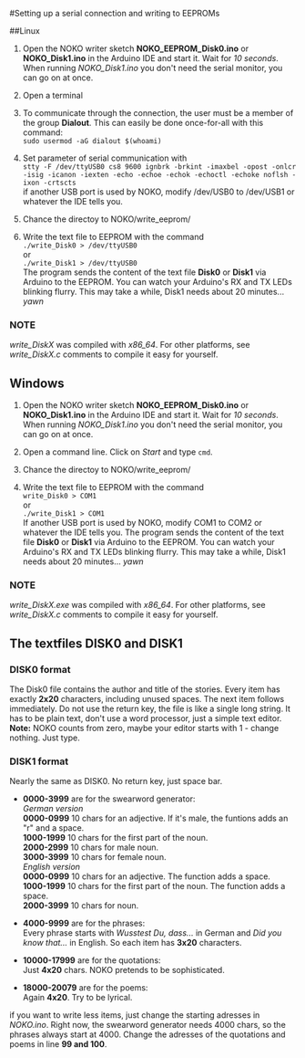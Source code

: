 #Setting up a serial connection and writing to EEPROMs

##Linux

1. Open the NOKO writer sketch **NOKO_EEPROM_Disk0.ino** or **NOKO_Disk1.ino** in the Arduino IDE and start it. 
Wait for *10 seconds*. When running *NOKO_Disk1.ino* you don't need the serial monitor, you can go on at once.

2. Open a terminal  

3. To communicate through the connection, the user must be a member of the group **Dialout**. This can easily be done once-for-all with this command:  
``` sudo usermod -aG dialout $(whoami) ```  

4. Set parameter of serial communication with  
``` stty -F /dev/ttyUSB0 cs8 9600 ignbrk -brkint -imaxbel -opost -onlcr -isig -icanon -iexten -echo -echoe -echok -echoctl -echoke noflsh -ixon -crtscts ```  
if another USB port is used by NOKO, modify /dev/USB0 to /dev/USB1 or whatever the IDE tells you.

5. Chance the directoy to NOKO/write_eeprom/

6. Write the text file to EEPROM with the command  
``` ./write_Disk0 > /dev/ttyUSB0 ```  
or  
``` ./write_Disk1 > /dev/ttyUSB0 ```  
The program sends the content of the text file **Disk0** or **Disk1** via Arduino to the EEPROM. You can watch your Arduino's RX and TX LEDs blinking flurry. This may take a while, Disk1 needs about 20 minutes... *yawn*

### NOTE 
*write_DiskX* was compiled with *x86_64*. For other platforms, see *write_DiskX.c* comments to compile it easy for yourself.

## Windows

1. Open the NOKO writer sketch **NOKO_EEPROM_Disk0.ino** or **NOKO_Disk1.ino** in the Arduino IDE and start it. 
Wait for *10 seconds*. When running *NOKO_Disk1.ino* you don't need the serial monitor, you can go on at once.

2. Open a command line. Click on *Start* and type ``` cmd ```.  

3. Chance the directoy to NOKO/write_eeprom/ 

4. Write the text file to EEPROM with the command  
``` write_Disk0 > COM1 ```  
or  
``` ./write_Disk1 > COM1 ```  
If another USB port is used by NOKO, modify COM1 to COM2 or whatever the IDE tells you. The program sends the content of the text file **Disk0** or **Disk1** via Arduino to the EEPROM. You can watch your Arduino's RX and TX LEDs blinking flurry. This may take a while, Disk1 needs about 20 minutes... *yawn*

### NOTE 
*write_DiskX.exe* was compiled with *x86_64*. For other platforms, see *write_DiskX.c* comments to compile it easy for yourself.

## The textfiles DISK0 and DISK1

### DISK0 format
The Disk0 file contains the author and title of the stories. Every item has exactly **2x20** characters, including unused spaces. The next item follows immediately. Do not use the return key, the file is like a single long string. It has to be plain text, don't use a word processor, just a simple text editor. **Note:** NOKO counts from zero, maybe your editor starts with 1 - change nothing. Just type.

### DISK1 format
Nearly the same as DISK0. No return key, just space bar. 
* **0000-3999** are for the swearword generator:  
*German version*  
**0000-0999** 10 chars for an adjective. If it's male, the funtions adds an "r" and a space.  
**1000-1999** 10 chars for the first part of the noun.  
**2000-2999** 10 chars for male noun.  
**3000-3999** 10 chars for female noun.  
*English version*  
**0000-0999** 10 chars for an adjective. The function adds a space.  
**1000-1999** 10 chars for the first part of the noun. The function adds a space.  
**2000-3999** 10 chars for noun.  

* **4000-9999** are for the phrases:  
Every phrase starts with *Wusstest Du, dass...* in German and *Did you know that...* in English. So each item has **3x20** characters.

* **10000-17999** are for the quotations:    
Just **4x20** chars. NOKO pretends to be sophisticated.

* **18000-20079** are for the poems:   
Again **4x20**. Try to be lyrical.

if you want to write less items, just change the starting adresses in *NOKO.ino*. Right now, the swearword generator needs 4000 chars, so the phrases always start at 4000. Change the adresses of the quotations and poems in line **99 and 100**.
